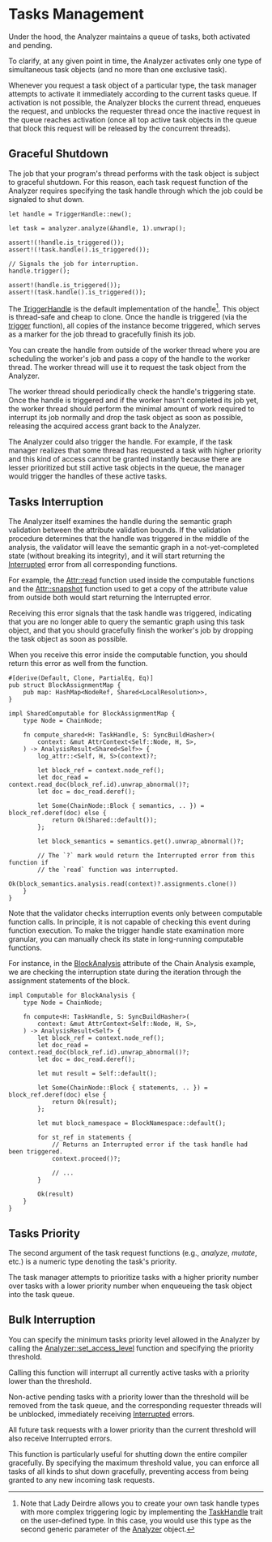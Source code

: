 <!------------------------------------------------------------------------------
  This file is part of "Lady Deirdre", a compiler front-end foundation
  technology.

  This work is proprietary software with source-available code.

  To copy, use, distribute, or contribute to this work, you must agree to
  the terms of the General License Agreement:

  https://github.com/Eliah-Lakhin/lady-deirdre/blob/master/EULA.md

  The agreement grants a Basic Commercial License, allowing you to use
  this work in non-commercial and limited commercial products with a total
  gross revenue cap. To remove this commercial limit for one of your
  products, you must acquire a Full Commercial License.

  If you contribute to the source code, documentation, or related materials,
  you must grant me an exclusive license to these contributions.
  Contributions are governed by the "Contributions" section of the General
  License Agreement.

  Copying the work in parts is strictly forbidden, except as permitted
  under the General License Agreement.

  If you do not or cannot agree to the terms of this Agreement,
  do not use this work.

  This work is provided "as is", without any warranties, express or implied,
  except where such disclaimers are legally invalid.

  Copyright (c) 2024 Ilya Lakhin (Илья Александрович Лахин).
  All rights reserved.
------------------------------------------------------------------------------->

# Tasks Management

Under the hood, the Analyzer maintains a queue of tasks, both activated and
pending.

To clarify, at any given point in time, the Analyzer activates only one type of
simultaneous task objects (and no more than one exclusive task).

Whenever you request a task object of a particular type, the task manager
attempts to activate it immediately according to the current tasks queue. If
activation is not possible, the Analyzer blocks the current thread, enqueues the
request, and unblocks the requester thread once the inactive request in the
queue reaches activation (once all top active task objects in the queue that
block this request will be released by the concurrent threads).

## Graceful Shutdown

The job that your program's thread performs with the task object is subject to
graceful shutdown. For this reason, each task request function of the Analyzer
requires specifying the task handle through which the job could be signaled to
shut down.

```rust,noplayground
let handle = TriggerHandle::new();

let task = analyzer.analyze(&handle, 1).unwrap();

assert!(!handle.is_triggered());
assert!(!task.handle().is_triggered());

// Signals the job for interruption.
handle.trigger();

assert!(handle.is_triggered());
assert!(task.handle().is_triggered());
```

The [TriggerHandle](https://docs.rs/lady-deirdre/2.2.0/lady_deirdre/analysis/struct.TriggerHandle.html)
is the default implementation of the handle[^customhandle]. This object is
thread-safe and cheap to clone. Once the handle is triggered (via
the [trigger](https://docs.rs/lady-deirdre/2.2.0/lady_deirdre/analysis/trait.TaskHandle.html#tymethod.trigger)
function), all copies of the instance become triggered, which serves as a marker
for the job thread to gracefully finish its job.

You can create the handle from outside of the worker thread where you are
scheduling the worker's job and pass a copy of the handle to the worker thread.
The worker thread will use it to request the task object from the Analyzer.

The worker thread should periodically check the handle's triggering state. Once
the handle is triggered and if the worker hasn't completed its job yet, the
worker thread should perform the minimal amount of work required to interrupt
its job normally and drop the task object as soon as possible, releasing the
acquired access grant back to the Analyzer.

The Analyzer could also trigger the handle. For example, if the task manager
realizes that some thread has requested a task with higher priority and this
kind of access cannot be granted instantly because there are lesser prioritized
but still active task objects in the queue, the manager would trigger the
handles of these active tasks.

[^customhandle]: Note that Lady Deirdre allows you to create your own task
handle types with more complex triggering logic by implementing
the [TaskHandle](https://docs.rs/lady-deirdre/2.2.0/lady_deirdre/analysis/trait.TaskHandle.html)
trait on the user-defined type. In this case, you would use this type as the
second generic parameter of
the [Analyzer](https://docs.rs/lady-deirdre/2.2.0/lady_deirdre/analysis/struct.Analyzer.html)
object.

## Tasks Interruption

The Analyzer itself examines the handle during the semantic graph validation
between the attribute validation bounds. If the validation procedure determines
that the handle was triggered in the middle of the analysis, the validator will
leave the semantic graph in a not-yet-completed state (without breaking its
integrity), and it will start returning
the [Interrupted](https://docs.rs/lady-deirdre/2.2.0/lady_deirdre/analysis/enum.AnalysisError.html#variant.Interrupted)
error from all corresponding functions.

For example,
the [Attr::read](https://docs.rs/lady-deirdre/2.2.0/lady_deirdre/analysis/struct.Attr.html#method.read)
function used inside the computable functions and
the [Attr::snapshot](https://docs.rs/lady-deirdre/2.2.0/lady_deirdre/analysis/struct.Attr.html#method.snapshot)
function used to get a copy of the attribute value from outside both would start
returning the Interrupted error.

Receiving this error signals that the task handle was triggered, indicating that
you are no longer able to query the semantic graph using this task object, and
that you should gracefully finish the worker's job by dropping the task object
as soon as possible.

When you receive this error inside the computable function, you should return
this error as well from the function.

```rust,noplayground
#[derive(Default, Clone, PartialEq, Eq)]
pub struct BlockAssignmentMap {
    pub map: HashMap<NodeRef, Shared<LocalResolution>>,
}

impl SharedComputable for BlockAssignmentMap {
    type Node = ChainNode;

    fn compute_shared<H: TaskHandle, S: SyncBuildHasher>(
        context: &mut AttrContext<Self::Node, H, S>,
    ) -> AnalysisResult<Shared<Self>> {
        log_attr::<Self, H, S>(context)?;

        let block_ref = context.node_ref();
        let doc_read = context.read_doc(block_ref.id).unwrap_abnormal()?;
        let doc = doc_read.deref();

        let Some(ChainNode::Block { semantics, .. }) = block_ref.deref(doc) else {
            return Ok(Shared::default());
        };

        let block_semantics = semantics.get().unwrap_abnormal()?;

        // The `?` mark would return the Interrupted error from this function if
        // the `read` function was interrupted.
        Ok(block_semantics.analysis.read(context)?.assignments.clone())
    }
}
```

Note that the validator checks interruption events only between computable
function calls. In principle, it is not capable of checking this event during
function execution. To make the trigger handle state examination more granular,
you can manually check its state in long-running computable functions.

For instance, in
the [BlockAnalysis](https://github.com/Eliah-Lakhin/lady-deirdre/blob/f350aaed30373a67694c3aba4d2cfd9874c2a656/work/crates/examples/src/chain_analysis/semantics.rs#L223)
attribute of the Chain Analysis example, we are checking the interruption state
during the iteration through the assignment statements of the block.

```rust,noplayground
impl Computable for BlockAnalysis {
    type Node = ChainNode;

    fn compute<H: TaskHandle, S: SyncBuildHasher>(
        context: &mut AttrContext<Self::Node, H, S>,
    ) -> AnalysisResult<Self> {
        let block_ref = context.node_ref();
        let doc_read = context.read_doc(block_ref.id).unwrap_abnormal()?;
        let doc = doc_read.deref();

        let mut result = Self::default();

        let Some(ChainNode::Block { statements, .. }) = block_ref.deref(doc) else {
            return Ok(result);
        };

        let mut block_namespace = BlockNamespace::default();

        for st_ref in statements {
            // Returns an Interrupted error if the task handle had been triggered.
            context.proceed()?;

            // ...
        }

        Ok(result)
    }
}
```

## Tasks Priority

The second argument of the task request functions (e.g., *analyze*, *mutate*,
etc.) is a numeric type denoting the task's priority.

The task manager attempts to prioritize tasks with a higher priority number over
tasks with a lower priority number when enqueueing the task object into the task
queue.

## Bulk Interruption

You can specify the minimum tasks priority level allowed in the Analyzer by
calling
the [Analyzer::set_access_level](https://docs.rs/lady-deirdre/2.2.0/lady_deirdre/analysis/struct.Analyzer.html#method.set_access_level)
function and specifying the priority threshold.

Calling this function will interrupt all currently active tasks with a priority
lower than the threshold.

Non-active pending tasks with a priority lower than the threshold will be
removed from the task queue, and the corresponding requester threads will be
unblocked, immediately
receiving [Interrupted](https://docs.rs/lady-deirdre/2.2.0/lady_deirdre/analysis/enum.AnalysisError.html#variant.Interrupted)
errors.

All future task requests with a lower priority than the current threshold will
also receive Interrupted errors.

This function is particularly useful for shutting down the entire compiler
gracefully. By specifying the maximum threshold value, you can enforce all tasks
of all kinds to shut down gracefully, preventing access from being granted to
any new incoming task requests.
